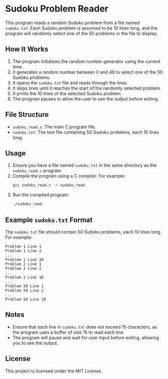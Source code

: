 # Sudoku Problem Reader

This program reads a random Sudoku problem from a file named `sudoku.txt`. Each Sudoku problem is assumed to be 10 lines long, and the program will randomly select one of the 50 problems in the file to display.

## How It Works

1. The program initializes the random number generator using the current time.
2. It generates a random number between 0 and 49 to select one of the 50 Sudoku problems.
3. It opens the `sudoku.txt` file and reads through the lines.
4. It skips lines until it reaches the start of the randomly selected problem.
5. It prints the 10 lines of the selected Sudoku problem.
6. The program pauses to allow the user to see the output before exiting.

## File Structure

- `sudoku_read.c`: The main C program file.
- `sudoku.txt`: The text file containing 50 Sudoku problems, each 10 lines long.

## Usage

1. Ensure you have a file named `sudoku.txt` in the same directory as the `sudoku_read.c` program.
2. Compile the program using a C compiler. For example:
    ```sh
    gcc sudoku_read.c -o sudoku_read
    ```
3. Run the compiled program:
    ```sh
    ./sudoku_read
    ```

## Example `sudoku.txt` Format

The `sudoku.txt` file should contain 50 Sudoku problems, each 10 lines long. For example:

```
Problem 1 Line 1
Problem 1 Line 2
...
Problem 1 Line 10
Problem 2 Line 1
Problem 2 Line 2
...
Problem 2 Line 10
...
Problem 50 Line 1
Problem 50 Line 2
...
Problem 50 Line 10
```

## Notes

- Ensure that each line in `sudoku.txt` does not exceed 15 characters, as the program uses a buffer of size 15 to read each line.
- The program will pause and wait for user input before exiting, allowing you to see the output.

## License

This project is licensed under the MIT License.
